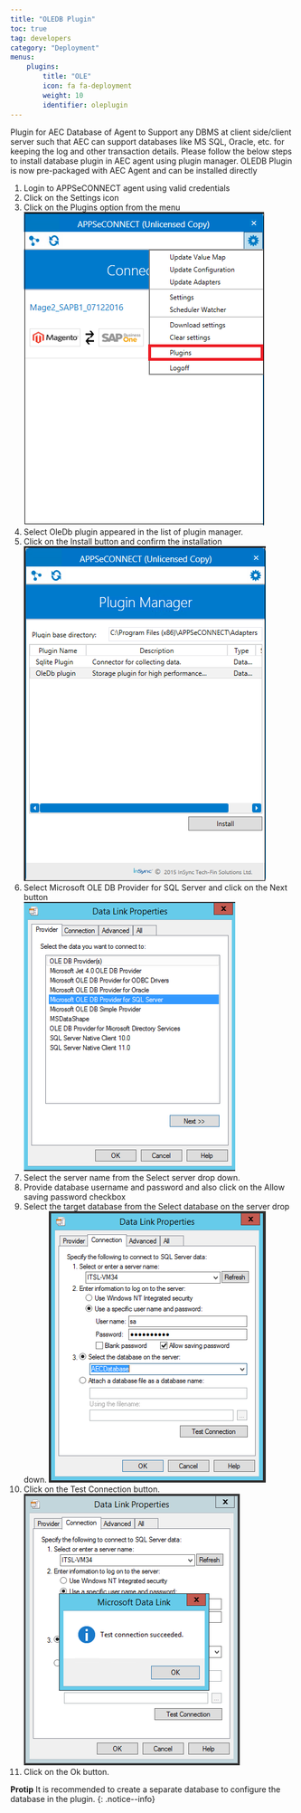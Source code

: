 ```yaml
---
title: "OLEDB Plugin"
toc: true
tag: developers
category: "Deployment"
menus: 
    plugins:
        title: "OLE"
        icon: fa fa-deployment
        weight: 10
        identifier: oleplugin
---
```

Plugin for AEC Database of Agent to Support any DBMS at client side/client server such that AEC can support databases like MS SQL, Oracle, etc. for keeping the log 
and other transaction details. Please follow the below steps to install database plugin in AEC agent using plugin manager.
OLEDB Plugin is now pre-packaged with AEC Agent and can be installed directly

1. Login to APPSeCONNECT agent using valid credentials
2. Click on the Settings icon
3. Click on the Plugins option from the menu  
![Agent Plugin Selection](/staticfiles/deployment/media/TransactionalStores/Agent_plugin-selection.png)
4. Select OleDb plugin appeared in the list of plugin manager.
5. Click on the Install button and confirm the installation  
![Plugin Manager](/staticfiles/deployment/media/TransactionalStores/PluginManager.png)
6. Select Microsoft OLE DB Provider for SQL Server and click on the Next button  
![Data Plugin Properties1](/staticfiles/deployment/media/TransactionalStores/DataPluginProperties1.png)
7. Select the server name from the Select server drop down.
8. Provide database username and password and also click on the Allow saving password checkbox
9. Select the target database from the Select database on the server drop down.
![Connection Setup](/staticfiles/deployment/media/TransactionalStores/ConnectionSetup.png)
10. Click on the Test Connection button.  
![Connection2](/staticfiles/deployment/media/TransactionalStores/Connection2.png)
11. Click on the Ok button.

**Protip** It is recommended to create a separate database to configure the database in the plugin.
{: .notice--info}